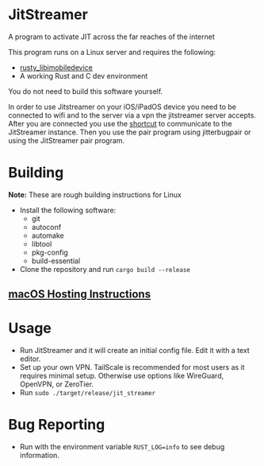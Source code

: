 # JitStreamer
A program to activate JIT across the far reaches of the internet

This program runs on a Linux server and requires the following:
- [rusty_libimobiledevice](https://github.com/jkcoxson/rusty_libimobiledevice)
- A working Rust and C dev environment

You do not need to build this software yourself.

In order to use Jitstreamer on your iOS/iPadOS device you need to be connected to wifi and to the server via a vpn the jitstreamer server accepts. After you are connected you use the [shortcut](https://www.icloud.com/shortcuts/64d6dd0bbad54993a78f3691b04cca7d) to communicate to the JitStreamer instance. Then you use the pair program using jitterbugpair or using the JitStreamer pair program.

# Building
**Note:** These are rough building instructions for Linux
- Install the following software:
    - git
    - autoconf
    - automake
    - libtool
    - pkg-config
    - build-essential
- Clone the repository and run ``cargo build --release``

## [macOS Hosting Instructions](https://github.com/jkcoxson/JitStreamer/wiki/Building-and-self-hosting-on-macOS)

# Usage
- Run JitStreamer and it will create an initial config file. Edit it with a text editor.
- Set up your own VPN. TailScale is recommended for most users as it requires minimal setup. Otherwise use options like WireGuard, OpenVPN, or ZeroTier.
- Run ``sudo ./target/release/jit_streamer``

# Bug Reporting
- Run with the environment variable ``RUST_LOG=info`` to see debug information.

